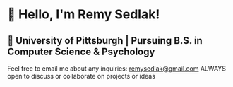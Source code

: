# 👋 Hello, I'm Remy Sedlak!

📍 University of Pittsburgh | Pursuing B.S. in Computer Science & Psychology  
---
Feel free to email me about any inquiries: remysedlak@gmail.com
ALWAYS open to discuss or collaborate on projects or ideas
